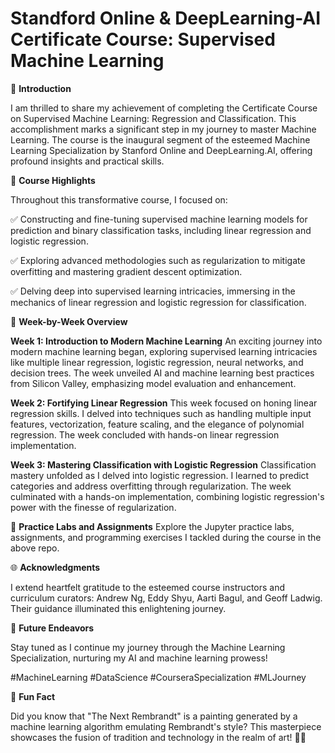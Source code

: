 # Standford Online & DeepLearning-AI Certificate Course: Supervised Machine Learning

📜 **Introduction**

I am thrilled to share my achievement of completing the Certificate Course on Supervised Machine Learning: Regression and Classification. This accomplishment marks a significant step in my journey to master Machine Learning. The course is the inaugural segment of the esteemed Machine Learning Specialization by Stanford Online and DeepLearning.AI, offering profound insights and practical skills.

🌟 **Course Highlights**

Throughout this transformative course, I focused on:

✅ Constructing and fine-tuning supervised machine learning models for prediction and binary classification tasks, including linear regression and logistic regression.

✅ Exploring advanced methodologies such as regularization to mitigate overfitting and mastering gradient descent optimization.

✅ Delving deep into supervised learning intricacies, immersing in the mechanics of linear regression and logistic regression for classification.

📆 **Week-by-Week Overview**

**Week 1: Introduction to Modern Machine Learning**
An exciting journey into modern machine learning began, exploring supervised learning intricacies like multiple linear regression, logistic regression, neural networks, and decision trees. The week unveiled AI and machine learning best practices from Silicon Valley, emphasizing model evaluation and enhancement.

**Week 2: Fortifying Linear Regression**
This week focused on honing linear regression skills. I delved into techniques such as handling multiple input features, vectorization, feature scaling, and the elegance of polynomial regression. The week concluded with hands-on linear regression implementation.

**Week 3: Mastering Classification with Logistic Regression**
Classification mastery unfolded as I delved into logistic regression. I learned to predict categories and address overfitting through regularization. The week culminated with a hands-on implementation, combining logistic regression's power with the finesse of regularization.

🔗 **Practice Labs and Assignments**
Explore the Jupyter practice labs, assignments, and programming exercises I tackled during the course in the above repo.

🌐 **Acknowledgments**

I extend heartfelt gratitude to the esteemed course instructors and curriculum curators: Andrew Ng, Eddy Shyu, Aarti Bagul, and Geoff Ladwig. Their guidance illuminated this enlightening journey.

🚀 **Future Endeavors**

Stay tuned as I continue my journey through the Machine Learning Specialization, nurturing my AI and machine learning prowess!

#MachineLearning #DataScience #CourseraSpecialization #MLJourney

🎉 **Fun Fact**

Did you know that "The Next Rembrandt" is a painting generated by a machine learning algorithm emulating Rembrandt's style? This masterpiece showcases the fusion of tradition and technology in the realm of art! 🎨🤖
